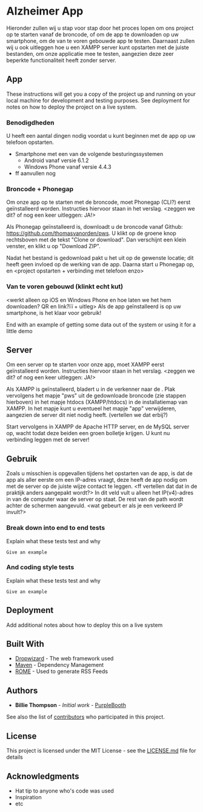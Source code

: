 # Alzheimer App
Hieronder zullen wij u stap voor stap door het proces lopen om ons project op te starten vanaf de broncode, of om de app
te downloaden op uw smartphone, om de van te voren gebouwde app te testen.
Daarnaast zullen wij u ook uitleggen hoe u een XAMPP server kunt opstarten met de juiste bestanden, om onze applicatie mee te testen, aangezien deze zeer beperkte functionaliteit heeft zonder server.

## App
These instructions will get you a copy of the project up and running on your local machine for development and testing purposes. See deployment for notes on how to deploy the project on a live system.

### Benodigdheden
U heeft een aantal dingen nodig voordat u kunt beginnen met de app op uw telefoon opstarten.
* Smartphone met een van de volgende besturingssystemen
    * Android vanaf versie 6.1.2
    * Windows Phone vanaf versie 4.4.3
* ff aanvullen nog

<Er zijn twee opties : lngksnglknskgn>

### Broncode + Phonegap
Om onze app op te starten met de broncode, moet Phonegap (CLI?) eerst geïnstalleerd worden.
Instructies hiervoor staan in het verslag. <zeggen we dit? of nog een keer uitleggen: JA!>

Als Phonegap geïnstalleerd is, downloadt u de broncode vanaf Github: https://github.com/thomasvanorden/pws.
U klikt op de groene knop rechtsboven met de tekst "Clone or download".
Dan verschijnt een klein venster, en klikt u op "Download ZIP".

Nadat het bestand is gedownload pakt u het uit op de gewenste locatie; dit heeft geen invloed op de werking van de app. <ff alleen app kopieren>
Daarna start u Phonegap op, en <project opstarten + verbinding met telefoon enzo>

### Van te voren gebouwd (klinkt echt kut)
<werkt alleen op iOS en Windows Phone en hoe laten we het hem downloaden? QR en link?ïï + uitleg>
Als de app geïnstalleerd is op uw smartphone, is het klaar voor gebruik!

End with an example of getting some data out of the system or using it for a little demo

## Server
Om een server op te starten voor onze app, moet XAMPP eerst geïnstalleerd worden.
Instructies hiervoor staan in het verslag. <zeggen we dit? of nog een keer uitleggen: JA!>

Als XAMPP is geïnstalleerd, bladert u in de verkenner naar de <installatiemap van XAMPP>.
Plak vervolgens het mapje "pws" uit de gedownloade broncode (zie stappen hierboven) in het mapje htdocs (XAMPP/htdocs) in de installatiemap van XAMPP.
In het mapje kunt u eventueel het mapje "app" verwijderen, aangezien de server dit niet nodig heeft. (vertellen we dat erbij?)

Start vervolgens in XAMPP de Apache HTTP server, en de MySQL server op, wacht todat deze beiden een groen bolletje krijgen.
U kunt nu verbinding leggen met de server!

## Gebruik
Zoals u misschien is opgevallen tijdens het opstarten van de app, is dat de app als aller eerste om een IP-adres vraagt, deze heeft de app nodig om met de server op de juiste wijze contact te leggen. 
<ff vertellen dat dat in de praktijk anders aangepakt wordt?>
In dit veld vult u alleen het IP(v4)-adres in van de computer waar de server op staat.
De rest van de path wordt achter de schermen aangevuld. <te vaag>
<wat gebeurt er als je een verkeerd IP invult?>
<ff uitleggen hoe die t kan testen ens>

### Break down into end to end tests
Explain what these tests test and why

```
Give an example
```

### And coding style tests

Explain what these tests test and why

```
Give an example
```

## Deployment

Add additional notes about how to deploy this on a live system

## Built With

* [Dropwizard](http://www.dropwizard.io/1.0.2/docs/) - The web framework used
* [Maven](https://maven.apache.org/) - Dependency Management
* [ROME](https://rometools.github.io/rome/) - Used to generate RSS Feeds

## Authors

* **Billie Thompson** - *Initial work* - [PurpleBooth](https://github.com/PurpleBooth)

See also the list of [contributors](https://github.com/your/project/contributors) who participated in this project.

## License

This project is licensed under the MIT License - see the [LICENSE.md](LICENSE.md) file for details

## Acknowledgments

* Hat tip to anyone who's code was used
* Inspiration
* etc
